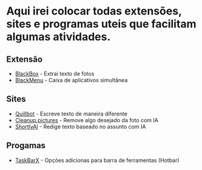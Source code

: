 # Aqui irei colocar todas extensões, sites e programas uteis que facilitam algumas atividades.  
## Extensão
* [BlackBox](https://chrome.google.com/webstore/detail/blackbox-select-copy-past/mcgbeeipkmelnpldkobichboakdfaeon)  - Extrai texto de fotos
* [BlackMenu](https://chrome.google.com/webstore/detail/black-menu-for-google/eignhdfgaldabilaaegmdfbajngjmoke?hl=pt-BR) - Caixa de aplicativos simultânea 
## Sites  
* [Quillbot](https://quillbot.com/)  - Escreve texto de maneira diferente
* [Cleanup.pictures](https://cleanup.pictures/) - Remove algo desejado da foto com IA
* [ShortlyAI](https://www.shortlyai.com/) - Redige texto baseado no assunto com IA
## Progamas  
* [TaskBarX](https://github.com/ChrisAnd1998/TaskbarX) - Opções adicionas para barra de ferramentas (Hotbar)
